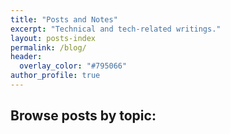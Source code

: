 ```yaml
---
title: "Posts and Notes"
excerpt: "Technical and tech-related writings."
layout: posts-index
permalink: /blog/
header:
  overlay_color: "#795066"
author_profile: true
---
```


<h2>Browse posts by topic:</h2>
